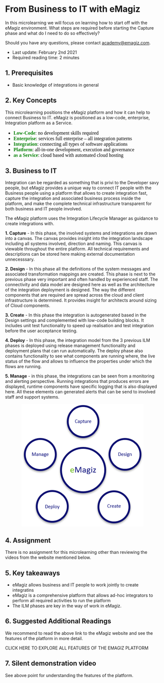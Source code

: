 # From Business to IT with eMagiz

In this microlearning we will focus on learning how to start off with the eMagiz environment. What steps are required before starting the Capture phase and what do I need to do so effectively?

Should you have any questions, please contact academy@emagiz.com.

- Last update: February 2nd 2021
- Required reading time: 2 minutes

## 1. Prerequisites
- Basic knowledge of integrations in general

## 2. Key Concepts

This microlearning positions the eMagiz platform and how it can help to connect Business to IT. eMagiz is positioned as a low-code, enterprise, Integration platform as a Service.

  <div>
		<font size="3" face="apple" color="black">
			<ul>
			<li><font size="3" face="verdana" color="green"><b>Low-Code</b></font>: no development skills required</li>
			<li><font size="3" face="verdana" color="green"><b>Enterprise</b></font>: services full enterprise – all integration patterns</li>
			<li><font size="3" face="verdana" color="green"><b>Integration</b></font>: connecting all types of software applications</li>
			<li><font size="3" face="verdana" color="green"><b>Platform</b></font>: all-in-one development, execution and governance</li>
			<li><font size="3" face="verdana" color="green"><b>as a Service</b></font>: cloud based with automated cloud hosting</li>
			</ul>
		</font>
</div>
		
  
## 3. Business to IT

Integration can be regarded as something that is privi to the Developer savy people, but eMagiz provides a unique way to connect IT people with the Business people using a platform that allows to create integration fast, capture the integration and associated business process inside the platform, and make the complete technical infrastructure transparent for both business and IT people involved. 

The eMagiz platform uses the Integration Lifecycle Manager as guidance to create integrations with.

**1. Capture** - In this phase, the involved systems and integrations are drawn into a canvas. The canvas provides insight into the integration landscape including all systems involved, direction and naming. This canvas is viewable throughout the entire platform. All technical requirements and descriptions can be stored here making external documentation unnecesssary.

**2. Design** - In this phase all the definitions of the system messages and associated transformation mappings are created. This phase is next to the previous phase very important and often handled by experienced staff. The connectivity and data model are designed here as well as the architecture of the integration deployment is designed. The way the different components that are required are spread across the cloud and client infrastructure is determined. It provides insight for architects around sizing of Cloud components. 

**3. Create** - In this phase the integration is autogenerated based in the Design settings and complemented with low-code building blocks. It includes unit test functionality to speed up realisation and test integration before the user acceptance testing.

**4. Deploy** - In this phase, the integration model from the 3 previous ILM phases is deployed using release management functionality and deployment plans that can run automatically. The deploy phase also contains functionality to see what components are running where, the live status of the flow and allows to influence the properties under which the flows are running.

**5. Manage** - in this phase, the integrations can be seen from a monitoring and alerting perspective. Running integrations that produces errors are displayed, runtime components have specific logging that is also displayed here. All these elements can generated alerts that can be send to involved staff and support systems.

<p align="center"><img src="../../img/microlearning/eMagiz-diagram.png"></p>


## 4. Assignment

There is no assignment for this microlearning other than reviewing the videos from the website mentioned below.

## 5. Key takeaways

- eMagiz allows business and IT people to work jointly to create integratins
- eMagiz is a comprehensive platform that allows ad-hoc integrators to perform all required activities to run the platform
- The ILM phases are key in the way of work in eMagiz.

## 6. Suggested Additional Readings

We recommend to read the above link to the eMagiz website and see the features of the platform in more detail.
<div>
	<previous class="button" onclick="window.location.href='https://www.emagiz.com/features-of-the-platform/';">CLICK HERE TO EXPLORE ALL FEATURES OF THE EMAGIZ PLATFORM</previous>
</div>

## 7. Silent demonstration video

See above point for understanding the features of the platform.
